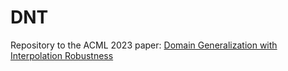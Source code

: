 # DNT
Repository to the ACML 2023 paper: [Domain Generalization with Interpolation Robustness](https://proceedings.mlr.press/v222/palakkadavath24a.html)
